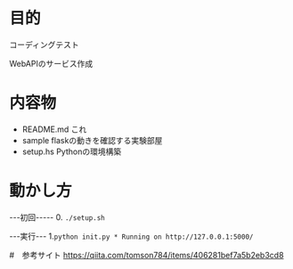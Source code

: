 # 目的
コーディングテスト

WebAPIのサービス作成

# 内容物
- README.md これ
- sample flaskの動きを確認する実験部屋
- setup.hs Pythonの環境構築

# 動かし方
---初回-----
0. `./setup.sh`

---実行---
1.`python init.py * Running on http://127.0.0.1:5000/`



#　参考サイト
https://qiita.com/tomson784/items/406281bef7a5b2eb3cd8

